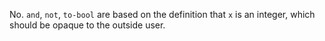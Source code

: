 No. `and`, `not`, `to-bool` are based on the definition that `x` is an integer, which should be opaque to the outside user.